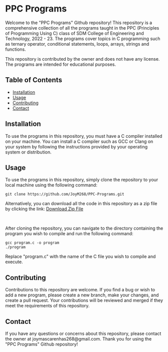 <!DOCTYPE html>
<html>
<body>
	<h1>PPC Programs</h1>
	<p>Welcome to the "PPC Programs" Github repository! This repository is a comprehensive collection of all the programs taught in the PPC (Principles of Programming Using C) class of SDM College of Engineering and Technology, 2022 - 23. The programs cover topics in C programming such as ternary operator, conditional statements, loops, arrays, strings and functions.</p>
	<p>This repository is contributed by the owner and does not have any license. The programs are intended for educational purposes.</p>
	<h2>Table of Contents</h2>
	<ul>
		<li><a href="#installation">Installation</a></li>
		<li><a href="#usage">Usage</a></li>
		<li><a href="#contributing">Contributing</a></li>
		<li><a href="#contact">Contact</a></li>
	</ul>
	<h2 id="installation">Installation</h2>
	<p>To use the programs in this repository, you must have a C compiler installed on your machine. You can install a C compiler such as GCC or Clang on your system by following the instructions provided by your operating system or distribution.</p>
	<h2 id="usage">Usage</h2>
	<p>To use the programs in this repository, simply clone the repository to your local machine using the following command:</p>
	<pre><code>git clone https://github.com/JoyM268/PPC-Programs.git</code></pre>
  <p> Alternatively, you can download all the code in this repository as a zip file by clicking the link: 
    <a href="https://github.com/JoyM268/PPC-Programs/archive/refs/heads/main.zip">Download Zip File</a>
  </p>
  <br>
	<p>After cloning the repository, you can navigate to the directory containing the program you wish to compile and run the following command:</p>
	<pre><code>gcc program.c -o program
./program</code></pre>
	<p>Replace "program.c" with the name of the C file you wish to compile and execute.</p>
	<h2 id="contributing">Contributing</h2>
	<p>
    Contributions to this repository are welcome. If you find a bug or wish to add a new program, please create a new branch, make your changes, and create a pull request. Your contributions will be reviewed and merged if they meet the requirements of this repository.
  </p>
	<h2 id="contact">Contact</h2>
	<p>
    If you have any questions or concerns about this repository, please contact the owner at joymascarenhas268@gmail.com. Thank you for using the "PPC Programs" Github repository!
  </p>
</body>
</html>
